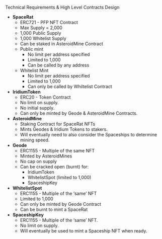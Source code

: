 Technical Requirements & High Level Contracts Design

- **SpaceRat**
    - ERC721 - PFP NFT Contract
    - Max Supply = 2,000
    - 1,000 Public Supply
    - 1,000 Whitelist Supply
    - Can be staked in AsteroidMine Contract
    - Public mint
        - No limit per address specified
        - Limited to 1,000
        - Can be called by any address
    - Whitelist Mint
        - No limit per address specified
        - Limited to 1,000
        - Can only be called by Whiltelist Contract
- **IridiumToken**
    - ERC20 - Token Contract
    - No limit on supply.
    - No initial supply.
    - Can only be minted by Geode & AsteroidMine Contracts.
- **AsteroidMine**
    - Staking Contract for SpaceRat NFTs
    - Mints Geodes & Iridium Tokens to stakers.
    - Will eventually need to also consider the Spaceships to determine mining speed.
- **Geode**
    - ERC1155 - Multiple of the same NFT
    - Minted by AsteroidMines
    - No cap on supply
    - Can be cracked open (burnt) for:
        - IridiumToken
        - WhitelistSpot (limited to 1,000)
        - SpaceshipKey
- **WhitelistSpot**
    - ERC1155 - Multiple of the ‘same’ NFT
    - Limited to 1,000
    - Can only be minted by Geode Contract
    - Can be burnt to mint a SpaceRat
- **SpaceshipKey**
    - ERC1155 - Multiple of the ‘same’ NFT.
    - No limit on supply.
    - Will eventually be used to mint a Spaceship NFT when ready.